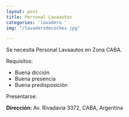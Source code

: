 ```yaml
---
layout: post
title: Personal Lavaautos
categories: 'lavadero '
img: "/lavaderodecoches.jpg"

---
```

Se necesita Personal Lavaautos en Zona CABA.

Requisitos:

* Buena dicción
* Buena presencia
* Buena predisposición

Presentarse:

**Dirección:** Av. Rivadavia 3372, CABA, Argentina
